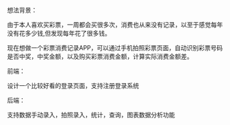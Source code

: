 想法背景：

由于本人喜欢买彩票，一周都会买很多次，消费也从来没有记录，以至于感觉每年没有花多少钱,但发现每年花了很多钱。

现在想做一个彩票消费记录APP，可以通过手机拍照彩票页面，自动识别彩票号码是否中奖，中奖金额，以及购买彩票消费金额，计算实际消费金额差。

前端：

设计一个比较好看的登录页面，支持注册登录系统

后端：

支持数据手动录入，拍照录入，统计，查询，图表数据分析功能 
